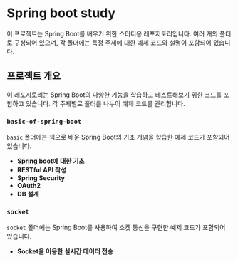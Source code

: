 # Spring boot study

이 프로젝트는 Spring Boot를 배우기 위한 스터디용 레포지토리입니다. 여러 개의 폴더로 구성되어 있으며, 각 폴더에는 특정 주제에 대한 예제 코드와 설명이 포함되어 있습니다.

## 프로젝트 개요

이 레포지토리는 Spring Boot의 다양한 기능을 학습하고 테스트해보기 위한 코드를 포함하고 있습니다. 각 주제별로 폴더를 나누어 예제 코드를 관리합니다.


### `basic-of-spring-boot`

`basic` 폴더에는 책으로 배운 Spring Boot의 기초 개념을 학습한 예제 코드가 포함되어 있습니다.

- **Spring boot에 대한 기초**
- **RESTful API 작성**
- **Spring Security**
- **OAuth2**
- **DB 설계**

### `socket`

`socket` 폴더에는 Spring Boot를 사용하여 소켓 통신을 구현한 예제 코드가 포함되어 있습니다.

- **Socket을 이용한 실시간 데이터 전송**
